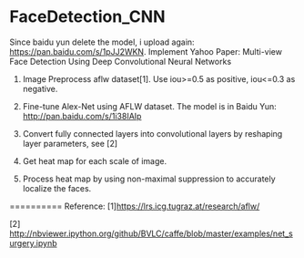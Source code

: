 # FaceDetection_CNN
Since baidu yun delete the model, i upload again: https://pan.baidu.com/s/1pJJ2WKN. 
Implement Yahoo Paper: Multi-view Face Detection Using Deep Convolutional Neural Networks<p/>
1. Image Preprocess aflw dataset[1]. Use iou>=0.5 as positive, iou<=0.3 as negative. <p/>
2. Fine-tune Alex-Net using AFLW dataset. The model is in Baidu Yun: http://pan.baidu.com/s/1i38IAIp <p/>
3. Convert fully connected layers into convolutional layers by reshaping layer parameters, see [2]<p/>
4. Get heat map for each scale of image. <p/>
5. Process heat map by using non-maximal suppression to accurately localize the faces.<p/>

==========
Reference:
[1]https://lrs.icg.tugraz.at/research/aflw/<p/>
[2] http://nbviewer.ipython.org/github/BVLC/caffe/blob/master/examples/net_surgery.ipynb<p/>

